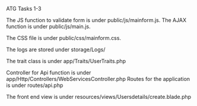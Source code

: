 ATG Tasks 1-3


The JS function to validate form is under public/js/mainform.js.
The AJAX function is under public/js/main.js.

The CSS file is under public/css/mainform.css.

The logs are stored under storage/Logs/

The trait class is under app/Traits/UserTraits.php

Controller for Api function is under app/Http/Controllers/WebServicesController.php
Routes for the application is under routes/api.php 

The front end view is under resources/views/Usersdetails/create.blade.php 
